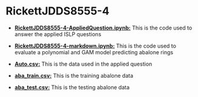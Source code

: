 # RickettJDDS8555-4

- **[RickettJDDS8555-4-AppliedQuestion.ipynb:](/RickettJDDS8555-4-AppliedQuestion.ipynb)** This is the code used to answer the applied ISLP questions

- **[RickettJDDS8555-4-markdown.ipynb:](/RickettJDDS8555-4-markdown.ipynb)** This is the code used to evaluate a polynomial and GAM model predicting abalone rings

- **[Auto.csv:](/Auto.csv)** This is the data used in the applied question

- **[aba_train.csv:](/aba_train.csv)** This is the training abalone data

- **[aba_test.csv:](/aba_test.csv)** This is the testing abalone data
